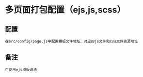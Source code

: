 <!--
 * @Description: 
 * @Author: jml
 * @Date: 2020-05-24 10:25:01
 * @LastEditors: jml
 * @LastEditTime: 2020-05-24 10:30:10
--> 
# 多页面打包配置（ejs,js,scss）

## 配置
    在src/config/page.js中配置模板文件地址、对应的js文件和css文件资源地址

## 备注
    可使用ejs模板语法